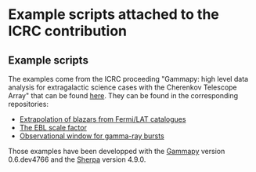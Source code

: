 # Example scripts attached to the ICRC contribution

## Example scripts

The examples come from the ICRC proceeding "Gammapy: high level data analysis for extragalactic science cases with the Cherenkov Telescope Array" that can be found [here](XXX). They can be found in the corresponding repositories: 
 - [Extrapolation of blazars from Fermi/LAT catalogues](./blazar/)
 - [The EBL scale factor](./ebl_scale/)
 - [Observational window for gamma-ray bursts](./ebl_scale/)

Those examples have been developped with the [Gammapy](http://docs.gammapy.org/en/latest/) version 0.6.dev4766 and the [Sherpa](https://github.com/sherpa/sherpa) version 4.9.0.
